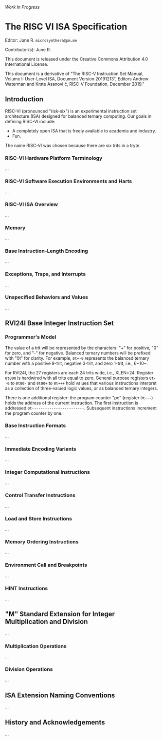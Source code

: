 
*Work In Progress*

# The RISC VI ISA Specification

Editor: June R. `microsynthera@pm.me`

Contributor(s): June R.

This document is released under the Creative Commons Attribution 4.0 International License. 

This document is a derivative of "The RISC-V Instruction Set Manual, Volume I: User-Level ISA, Document Version 20191213”, Editors Andrew Waterman and Krste Asanovi ́c, RISC-V Foundation, December 2019."

## Introduction

RISC-VI (pronounced "risk-six") is an experimental instruction set architecture (ISA) designed for balanced ternary computing. Our goals in defining RISC-VI include:

- A completely open ISA that is freely available to academia and industry.
- Fun.

The name RISC-VI was chosen because there are six trits in a tryte. 

### RISC-VI Hardware Platform Terminology

...

### RISC-VI Software Execution Environments and Harts

...

### RISC-VI ISA Overview

...

### Memory

...

### Base Instruction-Length Encoding

...

### Exceptions, Traps, and Interrupts

...

### Unspecified Behaviors and Values

...

## RVI24I Base Integer Instruction Set

### Programmer's Model

The value of a trit will be represented by the characters: "+" for positive, "0" for zero, and "-" for negative. Balanced ternary numbers will be prefixed with "0t" for clarity. For example, `0t+-0` represents the balanced ternary number with a positive 9-trit, negative 3-trit, and zero 1-trit, i.e., 6~10~. 

For RVI24I, the 27 registers are each 24 trits wide, i.e., XLEN=24. Register `0t000` is hardwired with all trits equal to zero. General purpose registers `0t--0` to `0t00-` and `0t00+` to `0t+++` hold values that various instructions interpret as a collection of three-valued logic values, or as balanced ternary integers.

There is one additional register: the program counter "pc" (register `0t---`) holds the address of the current instruction. The first instruction is addressed `0t------------------------`. Subsequent instructions increment the program counter by one. 

### Base Instruction Formats

...

### Immediate Encoding Variants

...

### Integer Computational Instructions

...

### Control Transfer Instructions

...

### Load and Store Instructions

...

### Memory Ordering Instructions

...

### Environment Call and Breakpoints

...

### HINT Instructions

...

## "M" Standard Extension for Integer Multiplication and Division

...

### Multiplication Operations

...

### Division Operations

...


## ISA Extension Naming Conventions

...

## History and Acknowledgements

...